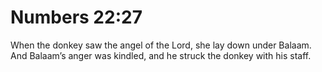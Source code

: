 # Numbers 22:27

When the donkey saw the angel of the Lord, she lay down under Balaam. And Balaam’s anger was kindled, and he struck the donkey with his staff.
